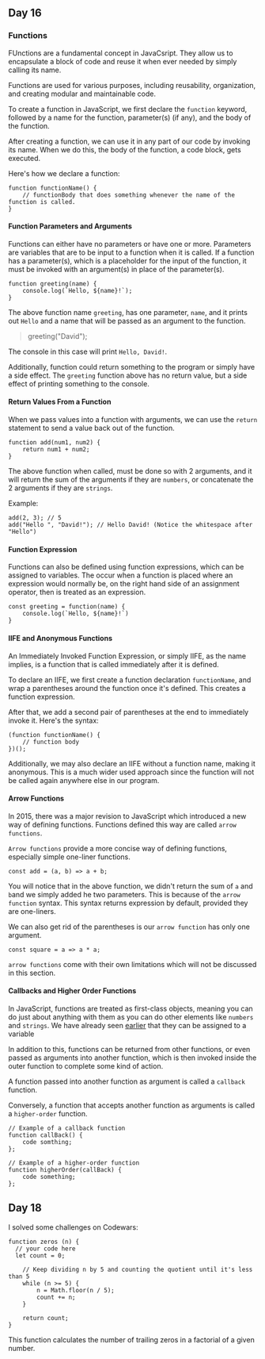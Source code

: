 ## Day 16

### Functions

FUnctions are a fundamental concept in JavaCsript. They allow us to encapsulate a block of code and reuse it when ever needed by simply calling its name.

Functions are used for various purposes, including reusability, organization, and creating modular and maintainable code.

To create a function in JavaScript, we first declare the `function` keyword, followed by a name for the function, parameter(s) (if any), and the body of the function.

After creating a function, we can use it in any part of our code by invoking its name. When we do this, the body of the function, a code block, gets executed.

Here's how we declare a function:
```
function functionName() {
    // functionBody that does something whenever the name of the function is called.
}
```
#### Function Parameters and Arguments

Functions can either have no parameters or have one or more. Parameters are variables that are to be input to a function when it is called. If a function has a parameter(s), which is a placeholder for the input of the function, it must be invoked with an argument(s) in place of the parameter(s).
```
function greeting(name) {
    console.log(`Hello, ${name}!`);
}
```
The above function name `greeting`, has one parameter, `name`, and it prints out `Hello` and a name that will be passed as an argument to the function.
> greeting("David");

The console in this case will print `Hello, David!`.

Additionally, function could return something to the program or simply have a side effect. The `greeting` function above has no return value, but a side effect of printing something to the console.

#### Return Values From a Function

When we pass values into a function with arguments, we can use the `return` statement to send a value back out of the function.
```
function add(num1, num2) {
    return num1 + num2;
}
```

The above function when called, must be done so with 2 arguments, and it will return the sum of the arguments if they are `numbers`, or concatenate the 2 arguments if they are `strings`.

Example:
```
add(2, 3); // 5
add("Hello ", "David!"); // Hello David! (Notice the whitespace after "Hello")
```
#### Function Expression

Functions can also be defined using function expressions, which can be assigned to variables. The occur when a function is placed where an expression would normally be, on the right hand side of an assignment operator, then is treated as an expression.
```
const greeting = function(name) {
    console.log(`Hello, ${name}!`)
}
```
#### IIFE and Anonymous Functions

An Immediately Invoked Function Expression, or simply IIFE, as the name implies, is a function that is called immediately after it is defined.

To declare an IIFE, we first create a function declaration `functionName`, and wrap a parentheses around the function once it's defined. This creates a function expression.

After that, we add a second pair of parentheses at the end to immediately invoke it. Here's the syntax:
```
(function functionName() {
    // function body
})();
```

Additionally, we may also declare an IIFE without a function name, making it anonymous. This is a much wider used approach since the function will not be called again anywhere else in our program.

#### Arrow Functions

In 2015, there was a major revision to JavaScript which introduced a new way of defining functions. Functions defined this way are called `arrow functions`.

`Arrow functions` provide a more concise way of defining functions, especially simple one-liner functions.
```
const add = (a, b) => a + b;
```

You will notice that in the above function, we didn't return the sum of `a` and `b`and we simply added he two parameters. This is because of the `arrow function` syntax. This syntax returns expression by default, provided they are one-liners.

We can also get rid of the parentheses is our `arrow function` has only one argument.
```
const square = a => a * a;
```

`arrow functions` come with their own limitations which will not be discussed in this section.

#### Callbacks and Higher Order Functions

In JavaScript, functions are treated as first-class objects, meaning you can do just about anything with them as you can do other elements like `numbers` and `strings`. We have already seen [earlier](#function-expression) that they can be assigned to a variable

In addition to this, functions can be returned from other functions, or even passed as arguments into another function, which is then invoked inside the outer function to complete some kind of action.

A function passed into another function as argument is called a `callback` function.

Conversely, a function that accepts another function as arguments is called a `higher-order` function.

```
// Example of a callback function
function callBack() {
    code somthing;
};

// Example of a higher-order function
function higherOrder(callBack) {
    code something;
};
```

## Day 18

I solved some challenges on Codewars:
```
function zeros (n) {
  // your code here
  let count = 0;

    // Keep dividing n by 5 and counting the quotient until it's less than 5
    while (n >= 5) {
        n = Math.floor(n / 5);
        count += n;
    }

    return count;
}
```
This function calculates the number of trailing zeros in a factorial of a given number.